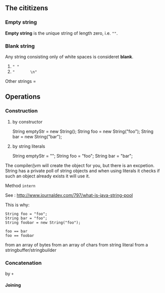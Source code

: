 The cititizens
--------------

### Empty string
**Empty string** is the unique string of length zero, i.e. `""`.

### Blank string
Any string consisting only of white spaces is consideret **blank**.

1. `" "`
2. `"       \n"`

Other strings = 

Operations
----------

### Construction

1. by constructor

    String emptyStr = new String();
    String foo = new String("foo");
    String bar = new String("bar");

2. by string literals

    String emptyStr = "";
    String foo = "foo";
    String bar = "bar";

The compiler/jvm will create the object for you, but there is an excpetion. String has a private poll of string objects and when using literals it checks if such an object already exists it will use it.

Method `intern`

See : http://www.journaldev.com/797/what-is-java-string-pool

This is why:

    String foo = "foo";
    String bar = "foo";
    String foobar = new String("foo");
    
    foo == bar
    foo == foobar


from an array of bytes
from an array of chars
from string literal
from a stringbuffer/stringbuilder

### Concatenation

by `+`

#### Joining



